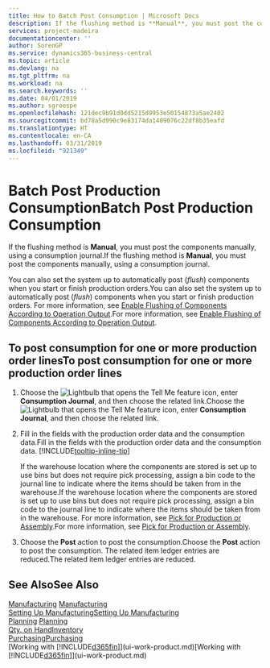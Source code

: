 ```yaml
---
title: How to Batch Post Consumption | Microsoft Docs
description: If the flushing method is **Manual**, you must post the components manually, using a consumption journal.
services: project-madeira
documentationcenter: ''
author: SorenGP
ms.service: dynamics365-business-central
ms.topic: article
ms.devlang: na
ms.tgt_pltfrm: na
ms.workload: na
ms.search.keywords: ''
ms.date: 04/01/2019
ms.author: sgroespe
ms.openlocfilehash: 121dec9b91d0dd5215d9953e50154873a5ae2402
ms.sourcegitcommit: bd78a5d990c9e83174da1409076c22df8b35eafd
ms.translationtype: HT
ms.contentlocale: en-CA
ms.lasthandoff: 03/31/2019
ms.locfileid: "921349"
---
```

# <a name="batch-post-production-consumption"></a><span data-ttu-id="6fe53-103">Batch Post Production Consumption</span><span class="sxs-lookup"><span data-stu-id="6fe53-103">Batch Post Production Consumption</span></span>
<span data-ttu-id="6fe53-104">If the flushing method is **Manual**, you must post the components manually, using a consumption journal.</span><span class="sxs-lookup"><span data-stu-id="6fe53-104">If the flushing method is **Manual**, you must post the components manually, using a consumption journal.</span></span>

<span data-ttu-id="6fe53-105">You can also set the system up to automatically post (*flush*) components when you start or finish production orders.</span><span class="sxs-lookup"><span data-stu-id="6fe53-105">You can also set the system up to automatically post (*flush*) components when you start or finish production orders.</span></span> <span data-ttu-id="6fe53-106">For more information, see [Enable Flushing of Components According to Operation Output](production-how-to-flush-components-according-to-operation-output.md).</span><span class="sxs-lookup"><span data-stu-id="6fe53-106">For more information, see [Enable Flushing of Components According to Operation Output](production-how-to-flush-components-according-to-operation-output.md).</span></span>

## <a name="to-post-consumption-for-one-or-more-production-order-lines"></a><span data-ttu-id="6fe53-107">To post consumption for one or more production order lines</span><span class="sxs-lookup"><span data-stu-id="6fe53-107">To post consumption for one or more production order lines</span></span>  
1.  <span data-ttu-id="6fe53-108">Choose the ![Lightbulb that opens the Tell Me feature](media/ui-search/search_small.png "Tell me what you want to do") icon, enter **Consumption Journal**, and then choose the related link.</span><span class="sxs-lookup"><span data-stu-id="6fe53-108">Choose the ![Lightbulb that opens the Tell Me feature](media/ui-search/search_small.png "Tell me what you want to do") icon, enter **Consumption Journal**, and then choose the related link.</span></span>  
2.  <span data-ttu-id="6fe53-109">Fill in the fields with the production order data and the consumption data.</span><span class="sxs-lookup"><span data-stu-id="6fe53-109">Fill in the fields with the production order data and the consumption data.</span></span> [!INCLUDE[tooltip-inline-tip](includes/tooltip-inline-tip_md.md)]  

    <span data-ttu-id="6fe53-110">If the warehouse location where the components are stored is set up to use bins but does not require pick processing, assign a bin code to the journal line to indicate where the items should be taken from in the warehouse.</span><span class="sxs-lookup"><span data-stu-id="6fe53-110">If the warehouse location where the components are stored is set up to use bins but does not require pick processing, assign a bin code to the journal line to indicate where the items should be taken from in the warehouse.</span></span> <span data-ttu-id="6fe53-111">For more information, see [Pick for Production or Assembly](warehouse-how-to-pick-for-production.md).</span><span class="sxs-lookup"><span data-stu-id="6fe53-111">For more information, see [Pick for Production or Assembly](warehouse-how-to-pick-for-production.md).</span></span>  
3.  <span data-ttu-id="6fe53-112">Choose the **Post** action to post the consumption.</span><span class="sxs-lookup"><span data-stu-id="6fe53-112">Choose the **Post** action to post the consumption.</span></span> <span data-ttu-id="6fe53-113">The related item ledger entries are reduced.</span><span class="sxs-lookup"><span data-stu-id="6fe53-113">The related item ledger entries are reduced.</span></span>

## <a name="see-also"></a><span data-ttu-id="6fe53-114">See Also</span><span class="sxs-lookup"><span data-stu-id="6fe53-114">See Also</span></span>  
<span data-ttu-id="6fe53-115">[Manufacturing](production-manage-manufacturing.md)  </span><span class="sxs-lookup"><span data-stu-id="6fe53-115">[Manufacturing](production-manage-manufacturing.md)  </span></span>  
[<span data-ttu-id="6fe53-116">Setting Up Manufacturing</span><span class="sxs-lookup"><span data-stu-id="6fe53-116">Setting Up Manufacturing</span></span>](production-configure-production-processes.md)  
<span data-ttu-id="6fe53-117">[Planning](production-planning.md)    </span><span class="sxs-lookup"><span data-stu-id="6fe53-117">[Planning](production-planning.md)    </span></span>  
[<span data-ttu-id="6fe53-118">Qty. on Hand</span><span class="sxs-lookup"><span data-stu-id="6fe53-118">Inventory</span></span>](inventory-manage-inventory.md)  
[<span data-ttu-id="6fe53-119">Purchasing</span><span class="sxs-lookup"><span data-stu-id="6fe53-119">Purchasing</span></span>](purchasing-manage-purchasing.md)  
<span data-ttu-id="6fe53-120">[Working with [!INCLUDE[d365fin](includes/d365fin_md.md)]](ui-work-product.md)</span><span class="sxs-lookup"><span data-stu-id="6fe53-120">[Working with [!INCLUDE[d365fin](includes/d365fin_md.md)]](ui-work-product.md)</span></span>
